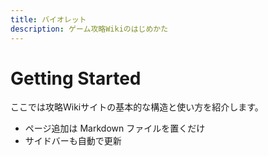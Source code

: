 ```yaml
---
title: バイオレット
description: ゲーム攻略Wikiのはじめかた
---
```


# Getting Started

ここでは攻略Wikiサイトの基本的な構造と使い方を紹介します。

- ページ追加は Markdown ファイルを置くだけ
- サイドバーも自動で更新

